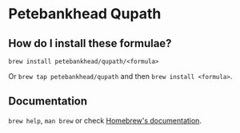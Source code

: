 # Petebankhead Qupath

## How do I install these formulae?

`brew install petebankhead/qupath/<formula>`

Or `brew tap petebankhead/qupath` and then `brew install <formula>`.

## Documentation

`brew help`, `man brew` or check [Homebrew's documentation](https://docs.brew.sh).
